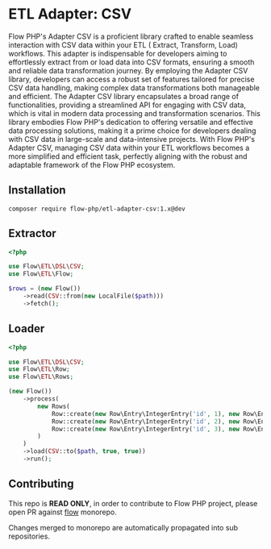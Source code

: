 # ETL Adapter: CSV

Flow PHP's Adapter CSV is a proficient library crafted to enable seamless interaction with CSV data within your ETL (
Extract, Transform, Load) workflows. This adapter is indispensable for developers aiming to effortlessly extract from or
load data into CSV formats, ensuring a smooth and reliable data transformation journey. By employing the Adapter CSV
library, developers can access a robust set of features tailored for precise CSV data handling, making complex data
transformations both manageable and efficient. The Adapter CSV library encapsulates a broad range of functionalities,
providing a streamlined API for engaging with CSV data, which is vital in modern data processing and transformation
scenarios. This library embodies Flow PHP's dedication to offering versatile and effective data processing solutions,
making it a prime choice for developers dealing with CSV data in large-scale and data-intensive projects. With Flow
PHP's Adapter CSV, managing CSV data within your ETL workflows becomes a more simplified and efficient task, perfectly
aligning with the robust and adaptable framework of the Flow PHP ecosystem.

## Installation 

``` 
composer require flow-php/etl-adapter-csv:1.x@dev
```

## Extractor 

```php
<?php

use Flow\ETL\DSL\CSV;
use Flow\ETL\Flow;

$rows = (new Flow())
    ->read(CSV::from(new LocalFile($path)))
    ->fetch();
```

## Loader 

```php 
<?php

use Flow\ETL\DSL\CSV;
use Flow\ETL\Row;
use Flow\ETL\Rows;

(new Flow())
    ->process(
        new Rows(
            Row::create(new Row\Entry\IntegerEntry('id', 1), new Row\Entry\StringEntry('name', 'Norbert')),
            Row::create(new Row\Entry\IntegerEntry('id', 2), new Row\Entry\StringEntry('name', 'Tomek')),
            Row::create(new Row\Entry\IntegerEntry('id', 3), new Row\Entry\StringEntry('name', 'Dawid')),
        )
    )
    ->load(CSV::to($path, true, true))
    ->run();
```

## Contributing

This repo is **READ ONLY**, in order to contribute to Flow PHP project, please
open PR against [flow](https://github.com/flow-php/flow) monorepo.

Changes merged to monorepo are automatically propagated into sub repositories.
